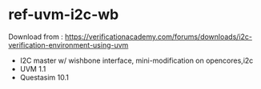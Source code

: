 # ref-uvm-i2c-wb

Download from : https://verificationacademy.com/forums/downloads/i2c-verification-environment-using-uvm


- I2C master w/ wishbone interface, mini-modification on opencores,i2c
- UVM 1.1
- Questasim 10.1

